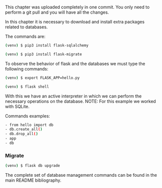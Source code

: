 This chapter was uploaded completely in one commit.
You only need to perform a git pull and you will have all the changes.

In this chapter it is necessary to download and install extra packages related to databases.

The commands are:

```bash
(venv) $ pip3 install flask-sqlalchemy
```

```bash
(venv) $ pip3 install flask-migrate
```
To observe the behavior of flask and the databases we must type the following commands:

```bash
(venv) $ export FLASK_APP=hello.py
```

```bash
(venv) $ flask shell
```

With this we have an active interpreter in which we can perform the necessary operations on the database.
NOTE: For this example we worked with SQLite.

Commands examples:
```bash
- from hello import db
- db.create_all()
- db.drop_all()
- app
- db
```
### Migrate
```bash
(venv) $ flask db upgrade
```

The complete set of database management commands can be found in the main README bibliography.
